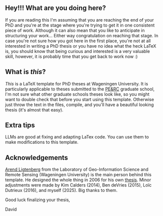 ## Hey!!! What are you doing here?

If you are reading this I'm assuming that you are reaching the end of your PhD and you're at the stage where you're trying to get it in one consistent piece of work. Although it can also mean that you like to anticipate in structuring your work... Either way congratulation on reaching that stage.
In case you're not sure how you got here in the first place, you're not at all interested in writing a PhD thesis or you have no idea what the heck LaTeX is, you should know that being curious and interested is a very valuable skill, however, it is probably time that you get back to work now :)

## What is *this*?

*This* is a LaTeX template for PhD theses at Wageningen University. It is particularly applicable to theses submitted to the [PE&RC](https://www.pe-rc.nl/) graduate school, I'm not sure what other graduate schools theses look like, so you might want to double check that before you start using this template. Otherwise just throw the text in the files, compile, and you'll have a beautiful looking thesis (it's almost that easy).

## Extra tips
LLMs are good at fixing and adapting LaTex code. You can use them to make modifications to this template.

## Acknowledgements

[Arend Ligtenberg](https://www.wageningenur.nl/en/Persons/Arend-Ligtenberg.htm) from the Laboratory of Geo-Information Science and Remote Sensing (Wageningen University) is the main person behind this template. He designed the whole thing in 2006 for his own [thesis](http://edepot.wur.nl/40696). Minor adjustments were made by Kim Calders (2014), Ben deVries (2015), Loïc Dutrieux (2016), and myself (2025). Big thanks to them.

Good luck finalizing your thesis,

David	
